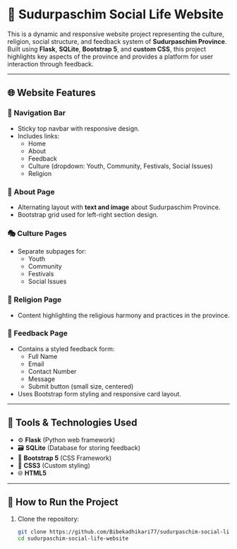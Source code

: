# 🌄 Sudurpaschim Social Life Website

This is a dynamic and responsive website project representing the culture, religion, social structure, and feedback system of **Sudurpaschim Province**. Built using **Flask**, **SQLite**, **Bootstrap 5**, and **custom CSS**, this project highlights key aspects of the province and provides a platform for user interaction through feedback.

---

## 🌐 Website Features

### 🧭 Navigation Bar
- Sticky top navbar with responsive design.
- Includes links:
  - Home
  - About
  - Feedback
  - Culture (dropdown: Youth, Community, Festivals, Social Issues)
  - Religion

### 📖 About Page
- Alternating layout with **text and image** about Sudurpaschim Province.
- Bootstrap grid used for left-right section design.

### 🎭 Culture Pages
- Separate subpages for:
  - Youth
  - Community
  - Festivals
  - Social Issues

### 🛐 Religion Page
- Content highlighting the religious harmony and practices in the province.

### 📝 Feedback Page
- Contains a styled feedback form:
  - Full Name
  - Email
  - Contact Number
  - Message
  - Submit button (small size, centered)
- Uses Bootstrap form styling and responsive card layout.

---

## 🧰 Tools & Technologies Used

- ⚙️ **Flask** (Python web framework)
- 🗃️ **SQLite** (Database for storing feedback)
- 🎨 **Bootstrap 5** (CSS Framework)
- 💅 **CSS3** (Custom styling)
- 🌐 **HTML5**

---

## 🏁 How to Run the Project

1. Clone the repository:
   ```bash
   git clone https://github.com/Bibekadhikari77/sudurpaschim-social-life-website.git
   cd sudurpaschim-social-life-website
